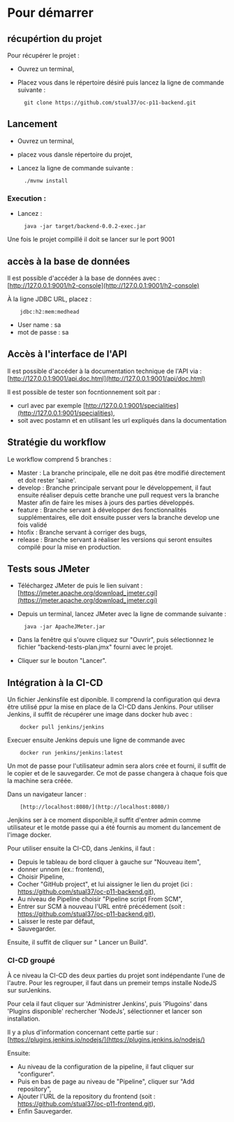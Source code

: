 # Pour démarrer

## récupértion du projet
Pour récupérer le projet : 
- Ouvrez un terminal, 
- Placez vous dans le répertoire désiré puis lancez la ligne de commande suivante : 
 
		git clone https://github.com/stual37/oc-p11-backend.git

## Lancement
- Ouvrez un terminal, 
- placez vous dansle répertoire du projet,
- Lancez la ligne de commande suivante : 
	
		./mvnw install
		
### Execution :
- Lancez :
	
		java -jar target/backend-0.0.2-exec.jar

Une fois le projet compillé il doit se lancer sur le port 9001
  
## accès à la base de données
Il est possible d'accéder à la base de données  avec : 
	[http://127.0.0.1:9001/h2-console](http://127.0.0.1:9001/h2-console)

À la ligne JDBC URL, placez :

		jdbc:h2:mem:medhead

- User name : sa
- mot de passe : sa

## Accès à l'interface de l'API
Il est possible d'accéder à la documentation technique de l'API via : [http://127.0.0.1:9001/api.doc.html](http://127.0.0.1:9001/api/doc.html)

Il est possible de tester son focntionnement soit par :
- curl avec par exemple [http://127.0.0.1:9001/specialities](http://127.0.0.1:9001/specialities),
- soit avec postamn et en utilisant les url expliqués dans la documentation
  

## Stratégie du workflow

Le workflow comprend 5 branches :
- Master : La branche principale, elle ne doit pas être modifié directement et doit rester 'saine'.
- develop : Branche principale servant pour le développement, il faut ensuite réaliser depuis cette branche une pull request vers la branche Master afin de faire les mises à jours des parties développés.
- feature : Branche servant à développer des fonctionnalités supplémentaires, elle doit ensuite pusser vers la branche develop une fois validé
- htofix : Branche servant à corriger des bugs,
- release : Branche servant à réaliser les versions qui seront ensuites compilé pour la mise en production.
 

## Tests sous JMeter
- Téléchargez  JMeter de puis le lien suivant : [https://jmeter.apache.org/download_jmeter.cgi](https://jmeter.apache.org/download_jmeter.cgi)
- Depuis un terminal, lancez JMeter avec la ligne de commande suivante : 
	
		java -jar ApacheJMeter.jar

- Dans la fenêtre qui s'ouvre cliquez sur "Ouvrir", puis sélectionnez le fichier "backend-tests-plan.jmx" fourni avec le projet.
- Cliquer sur le bouton "Lancer".
 
 
## Intégration à la CI-CD

 Un fichier Jenkinsfile est diponible.
 Il comprend la configuration qui devra être utilisé ppur la mise en place de la CI-CD dans Jenkins.
 Pour utiliser Jenkins, il suffit de récupérer une image dans docker hub avec : 

        docker pull jenkins/jenkins

Execuer ensuite Jenkins depuis une ligne de commande avec 

        docker run jenkins/jenkins:latest

Un mot de passe pour l'utilisateur admin sera alors crée et fourni, il suffit de le copier et de le sauvegarder.
Ce mot de passe changera à chaque fois que la machine sera créée.

Dans un navigateur lancer : 

        [http://localhost:8080/](http://localhost:8080/)

Jenjkins ser à ce moment disponible,il suffit d'entrer admin comme utilisateur et le motde passe qui a été fournis au moment du lancement de l'image docker.

Pour utiliser ensuite la CI-CD, dans Jenkins, il faut  : 
- Depuis le tableau de bord cliquer à gauche sur "Nouveau item",
- donner unnom (ex.: frontend),
- Choisir Pipeline,
- Cocher "GitHub project", et lui aissigner le lien du projet (ici : https://github.com/stual37/oc-p11-backend.git),
- Au niveau de Pipeline choisir "Pipeline script From SCM",
- Entrer sur SCM à nouveau l'URL entré précédement (soit : https://github.com/stual37/oc-p11-backend.git),
- Laisser le reste par défaut,
- Sauvegarder.
        
Ensuite, il suffit de cliquer sur " Lancer un Build".


### CI-CD groupé
À ce niveau la CI-CD des deux parties du projet sont indépendante l'une de l'autre.
Pour les regrouper, il faut dans un premeir temps installe NodeJS sur surJenkins.

Pour cela il faut cliquer sur 'Administrer Jenkins', puis 'Plugoins' dans 'Plugins disponible' rechercher 'NodeJs', sélectionner et lancer son installation.

Il y a plus d'information concernant cette partie sur :  [https://plugins.jenkins.io/nodejs/](https://plugins.jenkins.io/nodejs/)

 Ensuite: 
- Au niveau de la configuration de la pipeline, il faut cliquer sur "configurer".
- Puis en bas de page au niveau de "Pipeline", cliquer sur "Add repository",
- Ajouter l'URL de la repository du frontend (soit : https://github.com/stual37/oc-p11-frontend.git),
- Enfin Sauvegarder.
 
 
